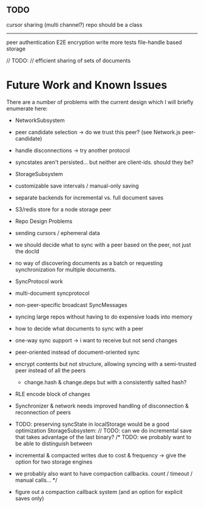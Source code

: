 ## TODO

cursor sharing (multi channel?)
repo should be a class

---

peer authentication
E2E encryption
write more tests
file-handle based storage

// TODO:
// efficient sharing of sets of documents

# Future Work and Known Issues

There are a number of problems with the current design which I will briefly enumerate here:

- NetworkSubsystem
- peer candidate selection -> do we trust this peer? (see Network.js peer-candidate)
- handle disconnections -> try another protocol
- syncstates aren't persisted... but neither are client-ids. should they be?

- StorageSubsystem
- customizable save intervals / manual-only saving
- separate backends for incremental vs. full document saves
- S3/redis store for a node storage peer

- Repo Design Problems
- sending cursors / ephemeral data
- we should decide what to sync with a peer based on the peer, not just the docId
- no way of discovering documents as a batch or requesting synchronization for multiple documents.

- SyncProtocol work
- multi-document syncprotocol
- non-peer-specific broadcast SyncMessages
- syncing large repos without having to do expensive loads into memory
- how to decide what documents to sync with a peer
- one-way sync support -> i want to receive but not send changes
- peer-oriented instead of document-oriented sync
- encrypt contents but not structure, allowing syncing with a semi-trusted peer instead of all the peers
  - change.hash & change.deps but with a consistently salted hash?
- RLE encode block of changes

- Synchronizer & network needs improved handling of disconnection & reconnection of peers
- TODO: preserving syncState in localStorage would be a good optimization
  StorageSubsystem:
  // TODO: can we do incremental save that takes advantage of the last binary?
  /\* TODO: we probably want to be able to distinguish between
- incremental & compacted writes due to cost & frequency -> give the option for two storage engines
- we probably also want to have compaction callbacks. count / timeout / manual calls...
  \*/
- figure out a compaction callback system (and an option for explicit saves only)
